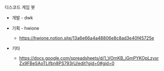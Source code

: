 디스코드 게임 봇

- 개발 - dwk
- 기획 - hwione
  - https://hwione.notion.site/13a6e66a4a48806e8c8ad3e40f45725e

- 기타
  - https://docs.google.com/spreadsheets/d/1_VOmKB_iGmPYKOpLzysrZx9FBeSAoTLifbn8PS793rU/edit?gid=0#gid=0